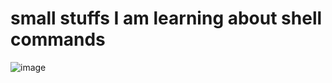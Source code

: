 # small stuffs I am learning about shell commands
![image](https://github.com/SwetaMajhi/learning/assets/52932227/740773c6-d73c-4a14-b5e7-65be9e7e822f)

